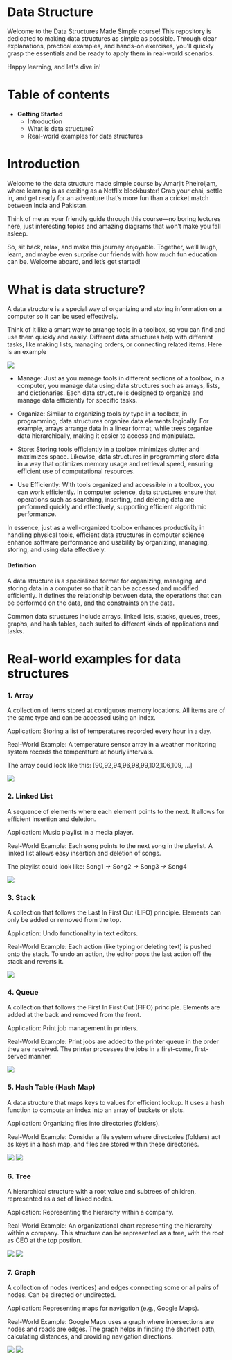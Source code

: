 # Data Structure

Welcome to the Data Structures Made Simple course! This repository is dedicated to making data structures as simple as possible. Through clear explanations, practical examples, and hands-on exercises, you'll quickly grasp the essentials and be ready to apply them in real-world scenarios.

Happy learning, and let's dive in!

# Table of contents

- **Getting Started**
  - Introduction
  - What is data structure?
  - Real-world examples for data structures

# Introduction
Welcome to the data structure made simple course by Amarjit Pheiroijam, where learning is as exciting as a Netflix blockbuster! Grab your chai, settle in, and get ready for an adventure that’s more fun than a cricket match between India and Pakistan.

Think of me as your friendly guide through this course—no boring lectures here, just interesting topics and amazing diagrams that won’t make you fall asleep.

So, sit back, relax, and make this journey enjoyable. Together, we’ll laugh, learn, and maybe even surprise our friends with how much fun education can be. Welcome aboard, and let’s get started!
 
# What is data structure?
A data structure is a special way of organizing and storing information on a computer so it can be used effectively.

Think of it like a smart way to arrange tools in a toolbox, so you can find and use them quickly and easily. Different data structures help with different tasks, like making lists, managing orders, or connecting related items. Here is an example

<img src="./diagrams/1-Data-structure-toolbox-example.png" />

- Manage: Just as you manage tools in different sections of a toolbox, in a computer, you manage data using data structures such as arrays, lists, and dictionaries. Each data structure is designed to organize and manage data efficiently for specific tasks.

- Organize: Similar to organizing tools by type in a toolbox, in programming, data structures organize data elements logically. For example, arrays arrange data in a linear format, while trees organize data hierarchically, making it easier to access and manipulate.

- Store: Storing tools efficiently in a toolbox minimizes clutter and maximizes space. Likewise, data structures in programming store data in a way that optimizes memory usage and retrieval speed, ensuring efficient use of computational resources.

- Use Efficiently: With tools organized and accessible in a toolbox, you can work efficiently. In computer science, data structures ensure that operations such as searching, inserting, and deleting data are performed quickly and effectively, supporting efficient algorithmic performance.

In essence, just as a well-organized toolbox enhances productivity in handling physical tools, efficient data structures in computer science enhance software performance and usability by organizing, managing, storing, and using data effectively.

#### Definition
A data structure is a specialized format for organizing, managing, and storing data in a computer so that it can be accessed and modified efficiently. It defines the relationship between data, the operations that can be performed on the data, and the constraints on the data. 

Common data structures include arrays, linked lists, stacks, queues, trees, graphs, and hash tables, each suited to different kinds of applications and tasks.


# Real-world examples for data structures

### 1. Array
A collection of items stored at contiguous memory locations. All items are of the same type and can be accessed using an index.

Application: Storing a list of temperatures recorded every hour in a day.

Real-World Example: A temperature sensor array in a weather monitoring system records the temperature at hourly intervals. 

The array could look like this: [90,92,94,96,98,99,102,106,109, ...]

<img src="./diagrams/data-structure-example/1-Array-1.png">

### 2. Linked List
A sequence of elements where each element points to the next. It allows for efficient insertion and deletion.

Application: Music playlist in a media player.

Real-World Example: Each song points to the next song in the playlist. A linked list allows easy insertion and deletion of songs. 

The playlist could look like:
Song1 -> Song2 -> Song3 -> Song4

<img src="./diagrams/data-structure-example/2-LinkedList1.png">


### 3. Stack
A collection that follows the Last In First Out (LIFO) principle. Elements can only be added or removed from the top.

Application: Undo functionality in text editors.

Real-World Example: Each action (like typing or deleting text) is pushed onto the stack. To undo an action, the editor pops the last action off the stack and reverts it.

<img src="./diagrams/data-structure-example/4-Stack.png">



### 4. Queue
A collection that follows the First In First Out (FIFO) principle. Elements are added at the back and removed from the front.

Application: Print job management in printers.

Real-World Example: Print jobs are added to the printer queue in the order they are received. The printer processes the jobs in a first-come, first-served manner.

<img src="./diagrams/data-structure-example/3-Queue1.png">

### 5. Hash Table (Hash Map)
A data structure that maps keys to values for efficient lookup. It uses a hash function to compute an index into an array of buckets or slots.
 
Application: Organizing files into directories (folders).

Real-World Example: Consider a file system where directories (folders) act as keys in a hash map, and files are stored within these directories.

<img src="./diagrams/data-structure-example/5-Hash.png" />

<img src="./diagrams/data-structure-example/real-world/01-Hash.png" />

### 6. Tree
A hierarchical structure with a root value and subtrees of children, represented as a set of linked nodes.

Application: Representing the hierarchy within a company.

Real-World Example: An organizational chart representing the hierarchy within a company. This structure can be represented as a tree, with the root as CEO at the top postion.

<img src="./diagrams/data-structure-example/4-Tree.png" />

<img src="./diagrams/data-structure-example/real-world/03-Tree.png" />


### 7. Graph
A collection of nodes (vertices) and edges connecting some or all pairs of nodes. Can be directed or undirected.

Application: Representing maps for navigation (e.g., Google Maps).

Real-World Example: Google Maps uses a graph where intersections are nodes and roads are edges. The graph helps in finding the shortest path, calculating distances, and providing navigation directions. 

<img src="./diagrams/data-structure-example/6-Graph.png" />

<img src="./diagrams/data-structure-example/real-world/02-Graph.png" />

